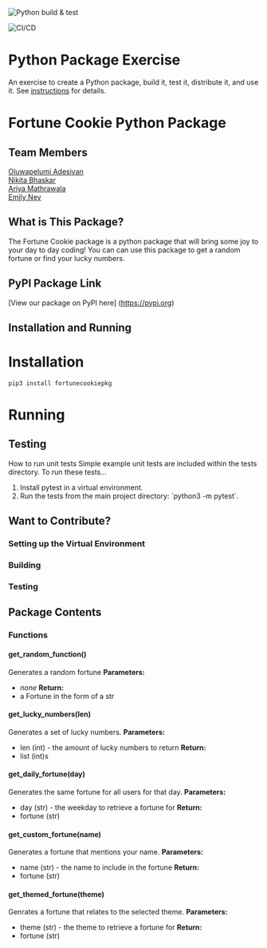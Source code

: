 ![Python build & test](https://github.com/software-students-spring2025/3-python-package-teamproj3/actions/workflows/event-logger.yml/badge.svg)

![CI/CD](https://github.com/software-students-spring2025/3-python-package-teamproj3/actions/workflows/build.yml/badge.svg)
# Python Package Exercise

An exercise to create a Python package, build it, test it, distribute it, and use it. See [instructions](./instructions.md) for details.

# Fortune Cookie Python Package

## Team Members
[Oluwapelumi Adesiyan](https://github.com/oadesiyan) <br />
[Nikita Bhaskar](https://github.com/nikitabhaskar) <br />
[Ariya Mathrawala](https://github.com/ariyamath29) <br />
[Emily Ney](https://github.com/EmilyNey) <br />

## What is This Package?
The Fortune Cookie package is a python package that will bring some joy to your day to day coding! You can can use this package to get a random fortune or find your lucky numbers. 

## PyPI Package Link
[View our package on PyPI here] (https://pypi.org)

## Installation and Running
# Installation
`pip3 install fortunecookiepkg`

# Running



## Testing
How to run unit tests
Simple example unit tests are included within the tests directory. To run these tests...

<ol>
    <li>Install pytest in a virtual environment.</li>
    <li>Run the tests from the main project directory: `python3 -m pytest`.</li>
</ol>

## Want to Contribute?
### Setting up the Virtual Environment

### Building

### Testing

## Package Contents

### Functions

#### get_random_function()
Generates a random fortune
**Parameters:** 
- _none_
**Return:** 
- a Fortune in the form of a str

#### get_lucky_numbers(len)
Generates a set of lucky numbers.
**Parameters:** 
- len (int) \- the amount of lucky numbers to return
**Return:** 
- list (int)s

#### get_daily_fortune(day)
Generates the same fortune for all users for that day.
**Parameters:** 
- day (str) \- the weekday to retrieve a fortune for
**Return:** 
- fortune (str)

#### get_custom_fortune(name)
Generates a fortune that mentions your name.
**Parameters:** 
- name (str) \- the name to include in the fortune
**Return:** 
- fortune (str)

#### get_themed_fortune(theme)
Genrates a fortune that relates to the selected theme.
**Parameters:** 
- theme (str) \- the theme to retrieve a fortune for
**Return:** 
- fortune (str)